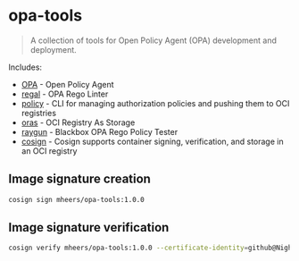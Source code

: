 # opa-tools

> A collection of tools for Open Policy Agent (OPA) development and deployment.

Includes:

- [OPA](https://www.openpolicyagent.org/) - Open Policy Agent
- [regal](https://github.com/StyraInc/regal) - OPA Rego Linter
- [policy](https://github.com/opcr-io/policy) - CLI for managing authorization policies and pushing them to OCI registries
- [oras](https://oras.land/) - OCI Registry As Storage
- [raygun](https://github.com/mheers/opa-raygun) - Blackbox OPA Rego Policy Tester
- [cosign](https://hub.docker.com/r/bitnami/cosign) - Cosign supports container signing, verification, and storage in an OCI registry

## Image signature creation

```bash
cosign sign mheers/opa-tools:1.0.0
```

## Image signature verification

```bash
cosign verify mheers/opa-tools:1.0.0 --certificate-identity=github@NightSteam.de --certificate-oidc-issuer=https://github.com/login/oauth
```
